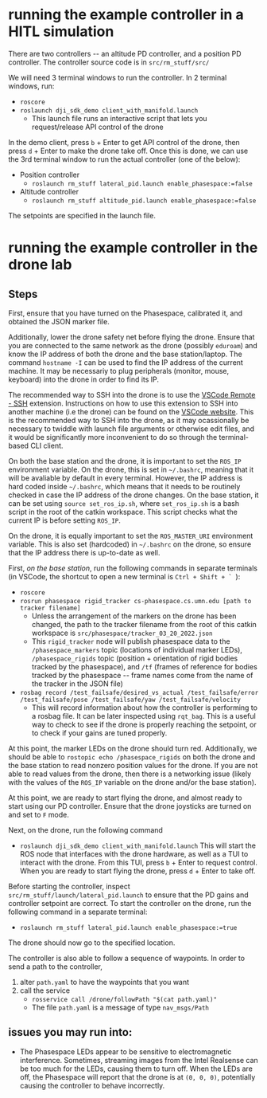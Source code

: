 
# running the example controller in a HITL simulation
There are two controllers -- an altitude PD controller, and a position PD controller. The controller source code is in `src/rm_stuff/src/`

We will need 3 terminal windows to run the controller.
In 2 terminal windows, run:
- `roscore`
- `roslaunch dji_sdk_demo client_with_manifold.launch`
    - This launch file runs an interactive script that lets you request/release API control of the drone

In the demo client, press `b` + Enter to get API control of the drone, then press `d` + Enter to make the drone take off.
Once this is done, we can use the 3rd terminal window to run the actual controller (one of the below):
- Position controller
    - `roslaunch rm_stuff lateral_pid.launch enable_phasespace:=false`
- Altitude controller
    - `roslaunch rm_stuff altitude_pid.launch enable_phasespace:=false`

The setpoints are specified in the launch file. 


# running the example controller in the drone lab

## Steps


First, ensure that you have turned on the Phasespace, calibrated it, and obtained the JSON marker file.

Additionally, lower the drone safety net before flying the drone. Ensure that you are connected to
the same network as the drone (possibly `eduroam`) and know the IP address of both the drone and the base station/laptop.
The command `hostname -I` can be used to find the IP address of the current machine. It may be necessariy to plug peripherals (monitor, mouse, keyboard) 
into the drone in order to find its IP.

The recommended way to SSH into the drone is to use the [VSCode Remote - SSH](https://code.visualstudio.com/docs/remote/ssh) extension.
Instructions on how to use this extension to SSH into another machine (i.e the drone) can be found on the [VSCode website](https://code.visualstudio.com/docs/remote/ssh#_connect-to-a-remote-host).
This is the recommended way to SSH into the drone, as it may ocassionally be necessary to twiddle with launch file arguments or otherwise edit files,
and it would be significantly more inconvenient to do so through the terminal-based CLI client.


On both the base station and the drone, it is important to set the `ROS_IP` environment variable.
On the drone, this is set in `~/.bashrc`, meaning that it will be avaliable by default in every terminal.
However, the IP address is hard coded inside `~/.bashrc`, which means that it needs to be routinely checked in case the 
IP address of the drone changes.
On the base station, it can be set using `source set_ros_ip.sh`, where `set_ros_ip.sh` is a bash script in the root of
the catkin workspace. This script checks what the current IP is before setting `ROS_IP`. 

On the drone, it is equally important to set the `ROS_MASTER_URI` environment variable. This is also set (hardcoded) in `~/.bashrc` on the drone,
so ensure that the IP address there is up-to-date as well.

First, *on the base station*, run the following commands in separate terminals (in VSCode, the shortcut to open a new terminal is ``Ctrl + Shift + ` ``):
- `roscore`
- `rosrun phasespace rigid_tracker cs-phasespace.cs.umn.edu [path to tracker filename]`
    - Unless the arrangement of the markers on the drone has been changed, the path to the tracker filename from the root of this catkin workspace is `src/phasespace/tracker_03_20_2022.json`
    - This `rigid_tracker` node will publish phasespace data to the `/phasespace_markers` topic (locations of individual marker LEDs), `/phasespace_rigids` topic (position + orientation of rigid bodies tracked by the phasespace), and `/tf` (frames of reference for bodies tracked by the phasespace -- frame names come from the name of the tracker in the JSON file)
- `rosbag record /test_failsafe/desired_vs_actual /test_failsafe/error /test_failsafe/pose /test_failsafe/yaw /test_failsafe/velocity`
    - This will record information about how the controller is performing to a rosbag file. It can be later inspected using `rqt_bag`. This is a 
    useful way to check to see if the drone is properly reaching the setpoint, or to check if your gains are tuned properly.

At this point, the marker LEDs on the drone should turn red. Additionally, we should be able to `rostopic echo /phasespace_rigids` on both the drone and the base station to read 
nonzero position values for the drone. If you are not able to read values from the drone, then there is a networking issue (likely with the values of the `ROS_IP` variable on the drone and/or the base station).

At this point, we are ready to start flying the drone, and almost ready to start using our PD controller. Ensure that the drone joysticks are turned on and set to `F` mode.

Next, on the drone, run the following command
- `roslaunch dji_sdk_demo client_with_manifold.launch`
This will start the ROS node that interfaces with the drone hardware, as well as a TUI to interact with the drone.
From this TUI, press `b` + Enter to request control. When you are ready to start flying the drone, press `d` + Enter to take off.

Before starting the controller, inspect `src/rm_stuff/launch/lateral_pid.launch` to ensure that the PD gains and controller setpoint are 
correct. To start the controller on the drone, run the following command in a separate terminal:
- `roslaunch rm_stuff lateral_pid.launch enable_phasespace:=true`

The drone should now go to the specified location. 

The controller is also able to follow a sequence of waypoints. In order to send a path to the controller, 
1. alter `path.yaml` to have the waypoints that you want
2. call the service
    - `rosservice call /drone/followPath "$(cat path.yaml)"`
    - The file `path.yaml` is a message of type `nav_msgs/Path`

## issues you may run into:

- The Phasespace LEDs appear to be sensitive to electromagnetic interference. Sometimes, streaming images from the 
  Intel Realsense can be too much for the LEDs, causing them to turn off. When the LEDs are off, the Phasespace will 
  report that the drone is at `(0, 0, 0)`, potentially causing the controller to behave incorrectly.
